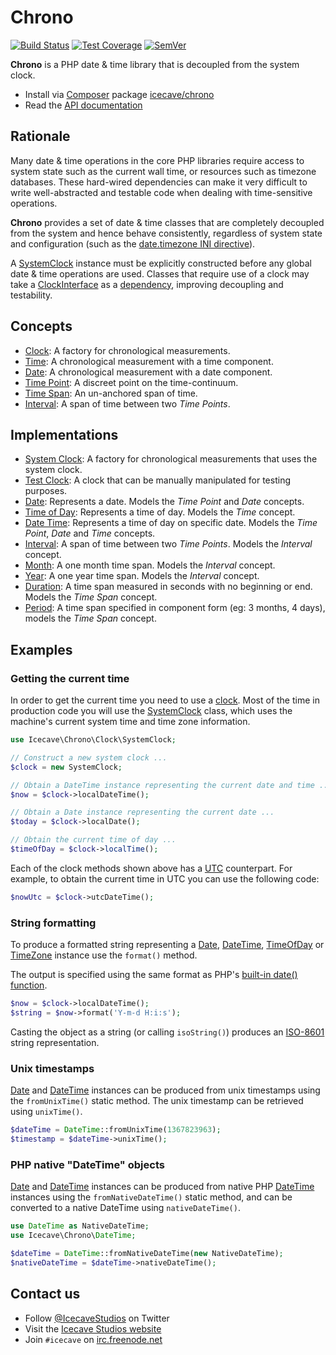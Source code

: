 # Chrono

[![Build Status]](https://travis-ci.org/IcecaveStudios/chrono)
[![Test Coverage]](https://coveralls.io/r/IcecaveStudios/chrono?branch=develop)
[![SemVer]](http://semver.org)

**Chrono** is a PHP date & time library that is decoupled from the system clock.

* Install via [Composer](http://getcomposer.org) package [icecave/chrono](https://packagist.org/packages/icecave/chrono)
* Read the [API documentation](http://icecavestudios.github.io/chrono/artifacts/documentation/api/)

## Rationale

Many date & time operations in the core PHP libraries require access to system state such as the current wall time, or
resources such as timezone databases. These hard-wired dependencies can make it very difficult to write well-abstracted
and testable code when dealing with time-sensitive operations.

**Chrono** provides a set of date & time classes that are completely decoupled from the system and hence behave
consistently, regardless of system state and configuration (such as the
[date.timezone INI directive](http://www.php.net/manual/en/datetime.configuration.php#ini.date.timezone)).

A [SystemClock](src/Clock/SystemClock.php) instance must be explicitly constructed before any global
date & time operations are used. Classes that require use of a clock may take a [ClockInterface](src/Clock/ClockInterface.php)
as a [dependency](http://en.wikipedia.org/wiki/Dependency_injection), improving decoupling and testability.

## Concepts

* [Clock](src/Clock/ClockInterface.php): A factory for chronological measurements.
* [Time](src/TimeInterface.php): A chronological measurement with a time component.
* [Date](src/DateInterface.php): A chronological measurement with a date component.
* [Time Point](src/TimePointInterface.php): A discreet point on the time-continuum.
* [Time Span](src/TimeSpan/TimeSpanInterface.php): An un-anchored span of time.
* [Interval](src/Interval/IntervalInterface.php): A span of time between two *Time Points*.

## Implementations

* [System Clock](src/Clock/SystemClock.php): A factory for chronological measurements that uses the system clock.
* [Test Clock](src/Clock/TestClock.php): A clock that can be manually manipulated for testing purposes.
* [Date](src/Date.php): Represents a date. Models the *Time Point* and *Date* concepts.
* [Time of Day](src/TimeOfDay.php): Represents a time of day. Models the *Time* concept.
* [Date Time](src/DateTime.php): Represents a time of day on specific date. Models the *Time Point*, *Date* and *Time* concepts.
* [Interval](src/Interval/Interval.php): A span of time between two *Time Points*. Models the *Interval* concept.
* [Month](src/Interval/Month.php): A one month time span. Models the *Interval* concept.
* [Year](src/Interval/Year.php): A one year time span. Models the *Interval* concept.
* [Duration](src/TimeSpan/Duration.php): A time span measured in seconds with no beginning or end. Models the *Time Span* concept.
* [Period](src/TimeSpan/Period.php): A time span specified in component form (eg: 3 months, 4 days), models the *Time Span* concept.

## Examples

### Getting the current time

In order to get the current time you need to use a [clock](src/Clock/ClockInterface.php). Most of the time in production
code you will use the [SystemClock](src/Clock/SystemClock.php) class, which uses the machine's current system time and
time zone information.

```php
use Icecave\Chrono\Clock\SystemClock;

// Construct a new system clock ...
$clock = new SystemClock;

// Obtain a DateTime instance representing the current date and time ...
$now = $clock->localDateTime();

// Obtain a Date instance representing the current date ...
$today = $clock->localDate();

// Obtain the current time of day ...
$timeOfDay = $clock->localTime();
```

Each of the clock methods shown above has a [UTC](http://en.wikipedia.org/wiki/Coordinated_Universal_Time) counterpart.
For example, to obtain the current time in UTC you can use the following code:

```php
$nowUtc = $clock->utcDateTime();
```

### String formatting

To produce a formatted string representing a [Date](src/Date.php), [DateTime](src/DateTime.php),
[TimeOfDay](src/TimeOfDay.php) or [TimeZone](src/TimeZone.php) instance use the `format()`
method.

The output is specified using the same format as PHP's [built-in date() function](http://php.net/manual/en/function.date.php).

```php
$now = $clock->localDateTime();
$string = $now->format('Y-m-d H:i:s');
```

Casting the object as a string (or calling `isoString()`) produces an [ISO-8601](http://en.wikipedia.org/wiki/ISO_8601)
string representation.

### Unix timestamps

[Date](src/Date.php) and [DateTime](src/DateTime.php) instances can be produced from unix
timestamps using the `fromUnixTime()` static method. The unix timestamp can be retrieved using `unixTime()`.

```php
$dateTime = DateTime::fromUnixTime(1367823963);
$timestamp = $dateTime->unixTime();
```

### PHP native "DateTime" objects

[Date](src/Date.php) and [DateTime](src/DateTime.php) instances can be produced from
native PHP [DateTime](http://php.net/manual/en/class.datetime.php) instances using the `fromNativeDateTime()` static
method, and can be converted to a native DateTime using `nativeDateTime()`.

```php
use DateTime as NativeDateTime;
use Icecave\Chrono\DateTime;

$dateTime = DateTime::fromNativeDateTime(new NativeDateTime);
$nativeDateTime = $dateTime->nativeDateTime();
```

## Contact us

* Follow [@IcecaveStudios](https://twitter.com/IcecaveStudios) on Twitter
* Visit the [Icecave Studios website](http://icecave.com.au)
* Join `#icecave` on [irc.freenode.net](http://webchat.freenode.net?channels=icecave)

<!-- references -->
[Build Status]: http://img.shields.io/travis/IcecaveStudios/chrono/develop.svg?style=flat-square
[Test Coverage]: http://img.shields.io/coveralls/IcecaveStudios/chrono/develop.svg?style=flat-square
[SemVer]: http://img.shields.io/:semver-1.0.2-brightgreen.svg?style=flat-square
